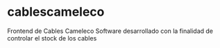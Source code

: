 # cablescameleco
Frontend de Cables Cameleco Software desarrollado con la finalidad de controlar el stock de los cables
